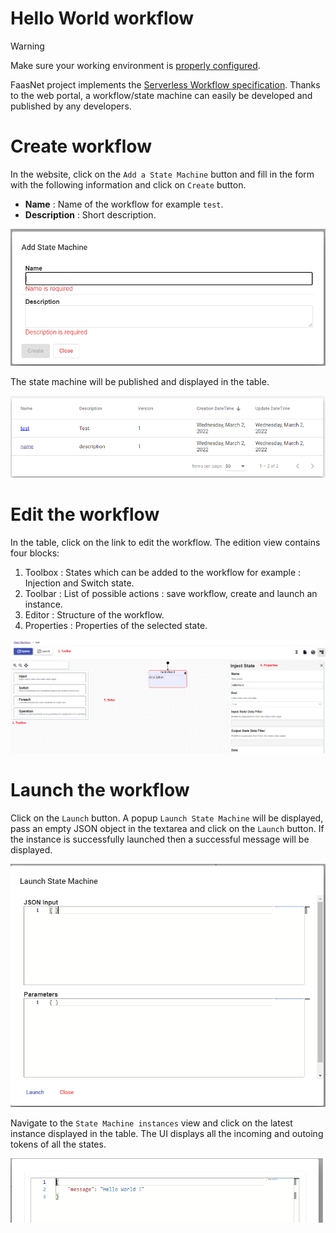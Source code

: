# Hello World workflow

> [!WARNING]
> Make sure your working environment is [properly configured](/documentation/gettingstarted/index.html).

FaasNet project implements the [Serverless Workflow specification](https://github.com/serverlessworkflow/specification/blob/main/specification.md).
Thanks to the web portal, a workflow/state machine can easily be developed and published by any developers.

# Create workflow

In the website, click on the `Add a State Machine` button and fill in the form with the following information and click on `Create` button.

* **Name** : Name of the workflow for example `test`.
* **Description** : Short description.

![Add workflow](images/manage1.png)

The state machine will be published and displayed in the table.

![Workflows](images/manage2.png)

# Edit the workflow

In the table, click on the link to edit the workflow. The edition view contains four blocks:

1. Toolbox : States which can be added to the workflow for example : Injection and Switch state.
2. Toolbar : List of possible actions : save workflow, create and launch an instance.
3. Editor : Structure of the workflow.
4. Properties : Properties of the selected state.

![Edition view](images/manage3.png)

# Launch the workflow

Click on the `Launch` button. A popup `Launch State Machine` will be displayed, pass an empty JSON object in the textarea and click on the `Launch` button. If the instance is successfully launched then a successful message will be displayed.

![Create and launch instance](images/manage4.png)

Navigate to the `State Machine instances` view and click on the latest instance displayed in the table.
The UI displays all the incoming and outoing tokens of all the states.

![View instance](images/manage5.png)